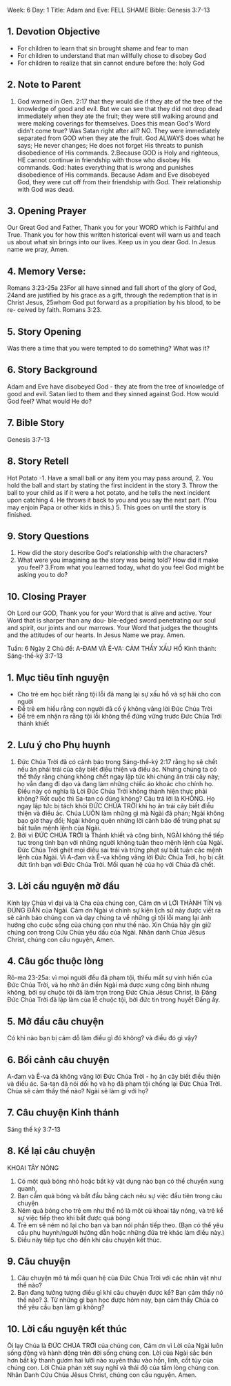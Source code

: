 Week: 6
Day: 1
Title: Adam and Eve: FELL SHAME
Bible: Genesis 3:7-13
## 1. Devotion Objective
- For children to learn that sin brought shame and fear to man
- For children to understand that man willfully chose to disobey God
- For children to realize that sin cannot endure before the: holy God

## 2. Note to Parent
 1. God warned in Gen. 2:17 that they would die if they ate of the tree of the knowledge of good and evil. But we can see that they did not drop dead immediately when they ate the fruit; they were still walking around and were making coverings for themselves. Does this mean God's Word didn't come true? Was Satan right after all? NO. They were immediately separated from GOD when they ate the fruit. God ALWAYS does what he says; He never changes; He does not forget His threats to punish disobedience of His commands. 2.Because GOD is Holy and righteous, HE cannot continue in friendship with those who disobey His commands. God: hates everything that is wrong and punishes disobedience of His commands. Because Adam and Eve disobeyed God, they were cut off from their friendship with God. Their relationship with God was dead.

## 3. Opening Prayer
Our Great God and Father, Thank you for your WORD which is Faithful and True. Thank you for how this written historical event will warn us and teach us about what sin brings into our lives. Keep us in you dear God. In Jesus name we pray, Amen.

## 4. Memory Verse:
Romans 3:23-25a 23For all have sinned and fall short of the glory of God, 24and are justified by his grace as a gift, through the redemption that is in Christ Jesus, 25whom God put forward as a propitiation by his blood, to be re- ceived by faith. Romans 3:23.

## 5. Story Opening
Was there a time that you were tempted to do something? What was it?

## 6. Story Background
Adam and Eve have disobeyed God - they ate from the tree of knowledge of good and evil. Satan lied to them and they sinned against God. How would God feel? What would He do?

## 7. Bible Story
Genesis 3:7-13

## 8. Story Retell
Hot Potato -1. Have a small ball or any item you may pass around, 2. You hold the ball and start by stating the first incident in the story 3. Throw the ball to your child as if it were a hot potato, and he tells the next incident upon catching 4. He throws it back to you and you say the next part. (You may enjoin Papa or other kids in this.) 5. This goes on until the story is finished.

## 9. Story Questions
1. How did the story describe God's relationship with the characters?
2. What were you imagining as the story was being told? How did it make you feel? 3.From what you learned today, what do you feel God might be asking you to do?

## 10. Closing Prayer
Oh Lord our GOD, Thank you for your Word that is alive and active. Your Word that is sharper than any dou- ble-edged sword penetrating our soul and spirit, our joints and our marrows. Your Word that judges the thoughts and the attitudes of our hearts. In Jesus Name we pray. Amen.

Tuần: 6
Ngày 2
Chủ đề: A-ĐAM VÀ Ê-VA: CẢM THẤY XẤU HỔ
Kinh thánh: Sáng-thế-ký 3:7-13

## 1. Mục tiêu tĩnh nguyện
- Cho trẻ em học biết rằng tội lỗi đã mang lại sự xấu hổ và sợ hãi cho con người
- Để trẻ em hiểu rằng con người đã cố ý không vâng lời Đức Chúa Trời
- Để trẻ em nhận ra rằng tội lỗi không thể đứng vững trước Đức Chúa Trời thánh khiết

## 2. Lưu ý cho Phụ huynh
1. Đức Chúa Trời đã có cảnh báo trong Sáng-thế-ký 2:17 rằng họ sẽ chết nếu ăn phải trái của cây biết điều thiện và điều ác. Nhưng chúng ta có thể thấy rằng chúng không chết ngay lập tức khi chúng ăn trái cây này; họ vẫn đang đi dạo và đang làm những chiếc áo khoác cho chính họ. Điều này có nghĩa là Lời Đức Chúa Trời không thành hiện thực phải không? Rốt cuộc thì Sa-tan có đúng không? Câu trả lời là KHÔNG. Họ ngay lập tức bị tách khỏi ĐỨC CHÚA TRỜI khi họ ăn trái cây biết điều thiện và điều ác. Chúa LUÔN làm những gì mà Ngài đã phán; Ngài không bao giờ thay đổi; Ngài không quên những lời cảnh báo để trừng phạt sự bất tuân mệnh lệnh của Ngài.
2. Bởi vì ĐỨC CHÚA TRỜI là Thánh khiết và công bình, NGÀI không thể tiếp tục trong tình bạn với những người không tuân theo mệnh lệnh của Ngài. Đức Chúa Trời ghét mọi điều sai trái và trừng phạt sự bất tuân các mệnh lệnh của Ngài. Vì A-đam và Ê-va không vâng lời Đức Chúa Trời, họ bị cắt đứt tình bạn với Đức Chúa Trời. Mối quan hệ của họ với Chúa đã chết.

## 3. Lời cầu nguyện mở đầu
Kính lạy Chúa vĩ đại và là Cha của chúng con, Cảm ơn vì LỜI THÀNH TÍN và ĐÚNG ĐẮN của Ngài. Cảm ơn Ngài vì chính sự kiện lịch sử này được viết ra sẽ cảnh báo chúng con và dạy chúng ta về những gì tội lỗi mang lại ảnh hưởng cho cuộc sống của chúng con như thế nào. Xin Chúa hãy gìn giữ chúng con trong Cứu Chúa yêu dấu của Ngài. Nhân danh Chúa Jêsus Christ, chúng con cầu nguyện, Amen.


## 4. Câu gốc thuộc lòng
Rô-ma 23-25a: vì mọi người đều đã phạm tội, thiếu mất sự vinh hiển của Đức Chúa Trời, và họ nhờ ân điển Ngài mà được xưng công bình nhưng không, bởi sự chuộc tội đã làm trọn trong Đức Chúa Jêsus Christ, là Đấng Đức Chúa Trời đã lập làm của lễ chuộc tội, bởi đức tin trong huyết Đấng ấy.

## 5. Mở đầu câu chuyện
Có khi nào bạn bị cám dỗ làm điều gì đó không? và điều đó gì vậy?

## 6. Bối cảnh câu chuyện
A-đam và Ê-va đã không vâng lời Đức Chúa Trời - họ ăn cây biết điều thiện và điều ác. Sa-tan đã nói dối họ và họ đã phạm tội chống lại Đức Chúa Trời. Chúa sẽ cảm thấy thế nào? Ngài sẽ làm gì với họ?

## 7. Câu chuyện Kinh thánh
Sáng thế ký 3:7-13

## 8. Kể lại câu chuyện
KHOAI TÂY NÓNG
1. Có một quả bóng nhỏ hoặc bất kỳ vật dụng nào bạn có thể chuyền xung quanh,
2. Bạn cầm quả bóng và bắt đầu bằng cách nêu sự việc đầu tiên trong câu chuyện
3. Ném quả bóng cho trẻ em như thể nó là một củ khoai tây nóng, và trẻ kể sự việc tiếp theo khi bắt được quả bóng
4. Trẻ em sẽ ném nó lại cho bạn và bạn nói phần tiếp theo. (Bạn có thể yêu cầu phụ huynh/người hướng dẫn hoặc những đứa trẻ khác làm điều này.)
5. Điều này tiếp tục cho đến khi câu chuyện kết thúc.

## 9. Câu chuyện
1. Câu chuyện mô tả mối quan hệ của Đức Chúa Trời với các nhân vật như thế nào?
2. Bạn đang tưởng tượng điều gì khi câu chuyện được kể? Bạn cảm thấy nó thế nào? 3. Từ những gì bạn học được hôm nay, bạn cảm thấy Chúa có thể yêu cầu bạn làm gì không?

## 10. Lời cầu nguyện kết thúc
Ôi lạy Chúa là ĐỨC CHÚA TRỜI của chúng con, Cảm ơn vì Lời của Ngài luôn sống động và hành động trên đời sống chúng con. Lời của Ngài sắc bén hơn bất kỳ thanh gươm hai lưỡi nào xuyên thấu vào hồn, linh, cốt tủy của chúng con. Lời Chúa phán xét suy nghĩ và thái độ của tấm lòng chúng con. Nhân Danh Cứu Chúa Jêsus Christ, chúng con cầu nguyện. Amen.
